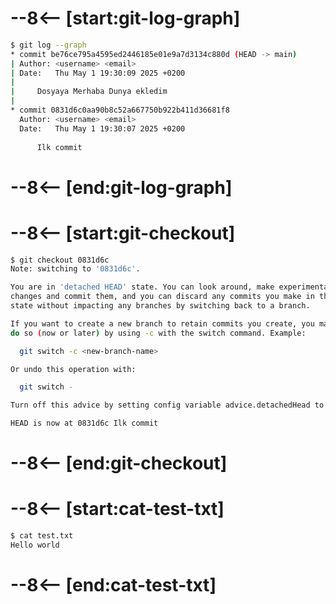 # --8<-- [start:git-log-graph]
```bash 
$ git log --graph
* commit be76ce795a4595ed2446185e01e9a7d3134c880d (HEAD -> main)
| Author: <username> <email>
| Date:   Thu May 1 19:30:09 2025 +0200
| 
|     Dosyaya Merhaba Dunya ekledim
| 
* commit 0831d6c0aa90b8c52a667750b922b411d36681f8
  Author: <username> <email>
  Date:   Thu May 1 19:30:07 2025 +0200
  
      Ilk commit
```
# --8<-- [end:git-log-graph]
# --8<-- [start:git-checkout]
```bash hl_lines="19"
$ git checkout 0831d6c
Note: switching to '0831d6c'.

You are in 'detached HEAD' state. You can look around, make experimental
changes and commit them, and you can discard any commits you make in this
state without impacting any branches by switching back to a branch.

If you want to create a new branch to retain commits you create, you may
do so (now or later) by using -c with the switch command. Example:

  git switch -c <new-branch-name>

Or undo this operation with:

  git switch -

Turn off this advice by setting config variable advice.detachedHead to false

HEAD is now at 0831d6c Ilk commit
```
# --8<-- [end:git-checkout]
# --8<-- [start:cat-test-txt]
```bash 
$ cat test.txt
Hello world
```
# --8<-- [end:cat-test-txt]
